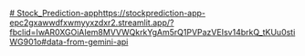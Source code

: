 [# Stock_Prediction-app](https://stockprediction-app-epc2gxawwdfxwmyyxzdxr2.streamlit.app/?fbclid=IwAR0XGOiAIem8MVVWQkrkYgAm5rQ1PVPazVEIsv14brkQ_tKUu0stiWG901o#data-from-gemini-api)https://stockprediction-app-epc2gxawwdfxwmyyxzdxr2.streamlit.app/?fbclid=IwAR0XGOiAIem8MVVWQkrkYgAm5rQ1PVPazVEIsv14brkQ_tKUu0stiWG901o#data-from-gemini-api
